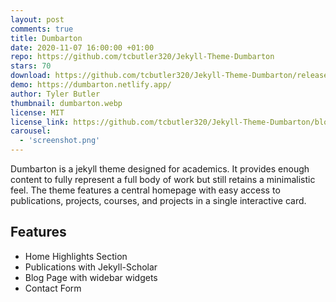 ```yaml
---
layout: post
comments: true
title: Dumbarton
date: 2020-11-07 16:00:00 +01:00
repo: https://github.com/tcbutler320/Jekyll-Theme-Dumbarton
stars: 70
download: https://github.com/tcbutler320/Jekyll-Theme-Dumbarton/releases/latest
demo: https://dumbarton.netlify.app/
author: Tyler Butler
thumbnail: dumbarton.webp
license: MIT
license_link: https://github.com/tcbutler320/Jekyll-Theme-Dumbarton/blob/master/LICENSE.txt
carousel:
  - 'screenshot.png'
---
```


Dumbarton is a jekyll theme designed for academics. It provides enough content to fully represent a full body of work but still retains a minimalistic feel. The  theme features a central homepage with easy access to publications, projects, courses, and projects in a single interactive card.

## Features

* Home Highlights Section
* Publications with Jekyll-Scholar
* Blog Page with widebar widgets
* Contact Form
